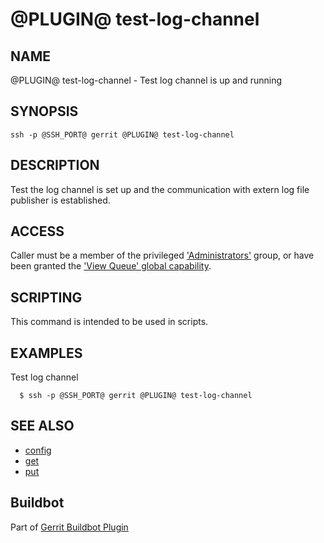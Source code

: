 @PLUGIN@ test-log-channel
=============

NAME
----
@PLUGIN@ test-log-channel - Test log channel is up and running

SYNOPSIS
--------
```
ssh -p @SSH_PORT@ gerrit @PLUGIN@ test-log-channel
```

DESCRIPTION
-----------
Test the log channel is set up and the communication with extern log 
file publisher is established.

ACCESS
------
Caller must be a member of the privileged ['Administrators'][1] group,
or have been granted the ['View Queue' global capability][2].

[1]: ../../../Documentation/access-control.html#administrators
[2]: ../../../Documentation/access-control.html#capability_viewQueue

SCRIPTING
---------
This command is intended to be used in scripts.

EXAMPLES
--------
Test log channel

```
  $ ssh -p @SSH_PORT@ gerrit @PLUGIN@ test-log-channel
```

SEE ALSO
--------

* [config](config-buildbot.html)
* [get](cmd-get.html)
* [put](cmd-put.html)

Buildbot
--------
Part of [Gerrit Buildbot Plugin](index.html)